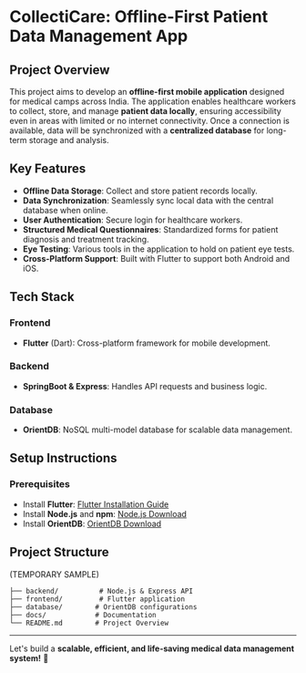 # **CollectiCare: Offline-First Patient Data Management App**

## **Project Overview**
This project aims to develop an **offline-first mobile application** designed for medical camps across India. The application enables healthcare workers to collect, store, and manage **patient data locally**, ensuring accessibility even in areas with limited or no internet connectivity. Once a connection is available, data will be synchronized with a **centralized database** for long-term storage and analysis.

## **Key Features**
- **Offline Data Storage**: Collect and store patient records locally.
- **Data Synchronization**: Seamlessly sync local data with the central database when online.
- **User Authentication**: Secure login for healthcare workers.
- **Structured Medical Questionnaires**: Standardized forms for patient diagnosis and treatment tracking.
- **Eye Testing**: Various tools in the application to hold on patient eye tests.
- **Cross-Platform Support**: Built with Flutter to support both Android and iOS.

## **Tech Stack**
### **Frontend**
- **Flutter** (Dart): Cross-platform framework for mobile development.

### **Backend**
- **SpringBoot & Express**: Handles API requests and business logic.

### **Database**
- **OrientDB**: NoSQL multi-model database for scalable data management.

## **Setup Instructions**
### **Prerequisites**
- Install **Flutter**: [Flutter Installation Guide](https://flutter.dev/docs/get-started/install)
- Install **Node.js** and **npm**: [Node.js Download](https://nodejs.org/)
- Install **OrientDB**: [OrientDB Download](https://orientdb.org/download/)

## **Project Structure** 
(TEMPORARY SAMPLE)
```
├── backend/          # Node.js & Express API
├── frontend/         # Flutter application
├── database/        # OrientDB configurations
├── docs/            # Documentation
└── README.md        # Project Overview
```

---
Let's build a **scalable, efficient, and life-saving medical data management system!** 🚀

